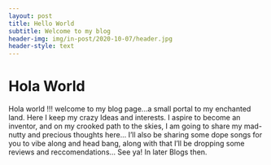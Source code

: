 ```yaml
---
layout: post
title: Hello World
subtitle: Welcome to my blog
header-img: img/in-post/2020-10-07/header.jpg
header-style: text
---
```


# Hola World

Hola world !!! welcome to my blog page...a small portal to my enchanted land. Here I keep my crazy Ideas and interests. I aspire to become an inventor, and on my crooked path to the skies, I am going to share my mad-nutty and precious thoughts here... I’ll also be sharing some dope songs for you to vibe along and head bang, along with that I’ll be dropping some reviews and reccomendations…
See ya! In later Blogs then.
